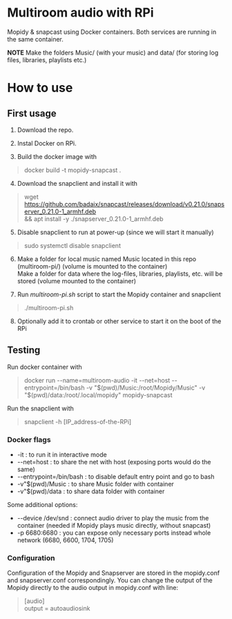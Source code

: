 # Multiroom audio with RPi

Mopidy & snapcast using Docker containers. Both services are running in the same container.

**NOTE** Make the folders Music/ (with your music) and data/ (for storing log files, libraries, playlists etc.)

# How to use

## First usage

1. Download the repo.

2. Instal Docker on RPi.

3. Build the docker image with
> docker build -t mopidy-snapcast .

4. Download the snapclient and install it with
> wget https://github.com/badaix/snapcast/releases/download/v0.21.0/snapserver_0.21.0-1_armhf.deb \
	&& apt install -y ./snapserver_0.21.0-1_armhf.deb

5. Disable snapclient to run at power-up (since we will start it manually)
> sudo systemctl disable snapclient

6. Make a folder for local music named Music located in this repo (multiroom-pi/) (volume is mounted to the container) \
Make a folder for data where the log-files, libraries, playlists, etc. will be stored (volume mounted to the container)

7. Run *multiroom-pi.sh* script to start the Mopidy container and snapclient
> ./multiroom-pi.sh

8. Optionally add it to crontab or other service to start it on the boot of the RPi

## Testing

Run docker container with
> docker run --name=multiroom-audio -it --net=host --entrypoint=/bin/bash -v "$(pwd)/Music:/root/Mopidy/Music" -v "$(pwd)/data:/root/.local/mopidy" mopidy-snapcast

Run the snapclient with
> snapclient -h [IP_address-of-the-RPi]

### Docker flags

* -it : to run it in interactive mode
* --net=host : to share the net with host (exposing ports would do the same)
* --entrypoint=/bin/bash : to disable default entry point and go to bash
* -v"$(pwd)/Music : to share Music folder with container
* -v"$(pwd)/data : to share data folder with container

Some additional options:

* --device /dev/snd : connect audio driver to play the music from the container (needed if Mopidy plays music directly, without snapcast)
* -p 6680:6680 : you can expose only necessary ports instead whole network (6680, 6600, 1704, 1705)

### Configuration

Configuration of the Mopidy and Snapserver are stored in the mopidy.conf and snapserver.conf correspondingly.
You can change the output of the Mopidy directly to the audio output in mopidy.conf with line:
> [audio] \
> output = autoaudiosink